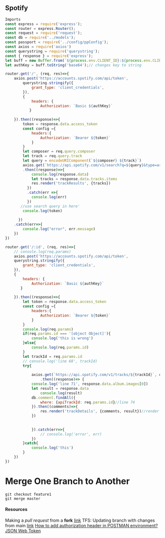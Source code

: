 ## Spotify

```js
Imports
const express = require('express');
const router = express.Router();
const request = require('request');
const db = require('../models');
const passport = require('../config/ppConfig');
const axios = require('axios')
const querystring = require('querystring');
const { response } = require('express');
let buff = new Buffer.from(`${process.env.CLIENT_ID}:${process.env.CLIENT_SECRET}`);
let authKey = buff.toString('base64');// changes key to string
```

```js
router.get('/', (req, res)=>{
    axios.post('https://accounts.spotify.com/api/token', 
        querystring.stringify({
            grant_type: 'client_credentials',
        }),
        {
            headers: {
                Authorization: `Basic ${authKey}`
           } 
           
    }).then((response)=>{                    
        token = response.data.access_token
        const config ={
            headers:{
                Authorization: `Bearer ${token}`
            }
        }
        let composer = req.query.composer
        let track = req.query.track
        let query = encodeURIComponent(`${composer} ${track}`)
        axios.get(`https://api.spotify.com/v1/search?q=${query}&type=artist,track&offset=0&limit=20`, config)
        .then((response)=>{                    
            console.log(response.data)
            let tracks = response.data.tracks.items
            res.render('trackResults', {tracks})
          })
          .catch(err =>{
            console.log(err)
          })
       //use search query in here'
        console.log(token)
        
      })
    .catch(err=>{
        console.log("error", err.message)
    })
})
```

```js
router.get('/:id', (req, res)=>{
    // console.log(req.params)
    axios.post('https://accounts.spotify.com/api/token',
    querystring.stringify({
        grant_type: 'client_credentials',
    }),
    {
        headers: {
            Authorization: `Basic ${authKey}`
       } 
       
    }).then((response)=>{                    
        let token = response.data.access_token
        const config ={
            headers:{
                Authorization: `Bearer ${token}`
            }
        }
        console.log(req.params)
        if(req.params.id === '[object Object]'){
            console.log('this is wrong')
        }else{
            console.log(req.params.id)
        }
        let trackId = req.params.id
        // console.log('line 68', trackId)
        try{
            
            axios.get(`https://api.spotify.com/v1/tracks/${trackId}`, config)
                .then((response)=> {
            console.log('line 71', response.data.album.images[0])
            let result = response.data
                console.log(result)
            db.comment.findAll({
                where: {apiTrackId: req.params.id}//line 74
            }).then((comments)=>{
                res.render('trackDetails', {comments, result})//render found comments db query and result
            })
            
           
            }).catch(err=>{
                // console.log('error', err)
            })
        }catch{
            console.log('this')
        }
    })
})
```

# Merge One Branch to Another

```text
git checkout feature1
git merge master
```

#### Resources

Making a *pull request* from a **fork** [link](https://www.google.com/url?sa=t&rct=j&q=&esrc=s&source=web&cd=&ved=2ahUKEwi9-6rCkpLvAhV0GjQIHcjMA5kQFjAAegQIBRAD&url=https%3A%2F%2Fdocs.github.com%2Fen%2Fgithub%2Fcollaborating-with-issues-and-pull-requests%2Fsyncing-a-fork&usg=AOvVaw3UCyL7JejM3Yi47oGqkaaa)
TFS: Updating branch with changes from main [link](https://stackoverflow.com/questions/5317703/tfs-updating-branch-with-changes-from-main)
[How to add authorization header in POSTMAN environment?](https://stackoverflow.com/questions/40539609/how-to-add-authorization-header-in-postman-environment)
[JSON Web Token](https://github.com/auth0/node-jsonwebtoken)
